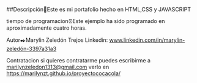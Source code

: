 ##Descripción📝Este es mi portafolio hecho en HTML,CSS y JAVASCRIPT

tiempo de programacion⏰Este ejemplo ha sido programado en aproximadamente cuatro horas.

Autor✒️Marylin Zeledón Trejos Linkedin: www.linkedin.com/in/marylin-zeledón-3397a31a3

Contratacion si quieres contratarme puedes escribirme a marilynzeledon1313@gmail.com
verlo en https://marilynzt.github.io/proyectococacola/
